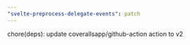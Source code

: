 ```yaml
---
"svelte-preprocess-delegate-events": patch
---
```


chore(deps): update coverallsapp/github-action action to v2
